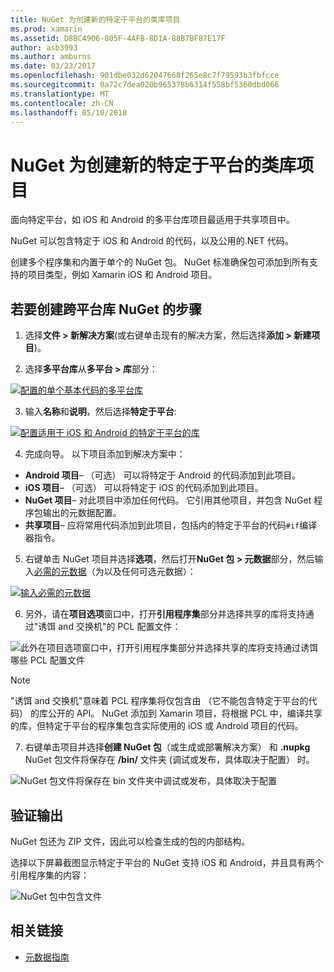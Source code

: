 ```yaml
---
title: NuGet 为创建新的特定于平台的类库项目
ms.prod: xamarin
ms.assetid: D8BC4906-805F-4AFB-8D1A-88B7BF87E17F
author: asb3993
ms.author: amburns
ms.date: 03/23/2017
ms.openlocfilehash: 901dbe032d62047668f265e8c7f79593b3fbfcce
ms.sourcegitcommit: 0a72c7dea020b965378b6314f558bf5360dbd066
ms.translationtype: MT
ms.contentlocale: zh-CN
ms.lasthandoff: 05/10/2018
---
```

# <a name="creating-new-platform-specific-library-projects-for-nuget"></a>NuGet 为创建新的特定于平台的类库项目

面向特定平台，如 iOS 和 Android 的多平台库项目最适用于共享项目中。

NuGet 可以包含特定于 iOS 和 Android 的代码，以及公用的.NET 代码。

创建多个程序集和内置于单个的 NuGet 包。 NuGet 标准确保包可添加到所有支持的项目类型，例如 Xamarin iOS 和 Android 项目。

## <a name="steps-to-create-a-cross-platform-library-nuget"></a>若要创建跨平台库 NuGet 的步骤

1. 选择**文件 > 新解决方案**(或右键单击现有的解决方案，然后选择**添加 > 新建项目**)。

2. 选择**多平台库**从**多平台 > 库**部分：

  [![](platform-specific-images/mulitplatform-library-sml.png "配置的单个基本代码的多平台库")](platform-specific-images/multiplatform-library.png#lightbox)

3. 输入**名称**和**说明**，然后选择**特定于平台**:

  [![](platform-specific-images/specific-configure-sml.png "配置适用于 iOS 和 Android 的特定于平台的库")](platform-specific-images/specific-configure.png#lightbox)

4. 完成向导。 以下项目添加到解决方案中：

  - **Android 项目**– （可选） 可以将特定于 Android 的代码添加到此项目。
  - **iOS 项目**– （可选） 可以将特定于 iOS 的代码添加到此项目。
  - **NuGet 项目**– 对此项目中添加任何代码。 它引用其他项目，并包含 NuGet 程序包输出的元数据配置。
  - **共享项目**– 应将常用代码添加到此项目，包括内的特定于平台的代码`#if`编译器指令。

5. 右键单击 NuGet 项目并选择**选项**，然后打开**NuGet 包 > 元数据**部分，然后输入[必需的元数据](~/cross-platform/app-fundamentals/nuget-multiplatform-libraries/metadata.md)（为以及任何可选元数据）：

  [![](platform-specific-images/specific-metadata-sml.png "输入必需的元数据")](platform-specific-images/specific-metadata.png#lightbox)

6. 另外，请在**项目选项**窗口中，打开**引用程序集**部分并选择共享的库将支持通过"诱饵 and 交换机"的 PCL 配置文件：

  ![](platform-specific-images/specific-reference-assemblies.png "此外在项目选项窗口中，打开引用程序集部分并选择共享的库将支持通过诱饵哪些 PCL 配置文件")

  > [!NOTE]
> "诱饵 and 交换机"意味着 PCL 程序集将仅包含由 （它不能包含特定于平台的代码） 的库公开的 API。 NuGet 添加到 Xamarin 项目，将根据 PCL 中，编译共享的库，但特定于平台的程序集包含实际使用的 iOS 或 Android 项目的代码。

7. 右键单击项目并选择**创建 NuGet 包**（或生成或部署解决方案） 和 **.nupkg** NuGet 包文件将保存在 **/bin/** 文件夹 (调试或发布，具体取决于配置） 时。

  ![](platform-specific-images/create-nuget-package.png "NuGet 包文件将保存在 bin 文件夹中调试或发布，具体取决于配置")


## <a name="verifying-the-output"></a>验证输出

NuGet 包还为 ZIP 文件，因此可以检查生成的包的内部结构。

选择以下屏幕截图显示特定于平台的 NuGet 支持 iOS 和 Android，并且具有两个引用程序集的内容：

![](platform-specific-images/nuget-output.png "NuGet 包中包含文件")


## <a name="related-links"></a>相关链接

- [元数据指南](~/cross-platform/app-fundamentals/nuget-multiplatform-libraries/metadata.md)
